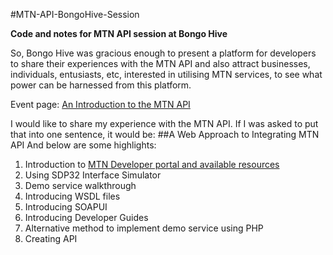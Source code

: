 #MTN-API-BongoHive-Session

**Code and notes for MTN API session at Bongo Hive**

So, Bongo Hive was gracious enough to present a platform for developers to share their experiences with the MTN API and also attract businesses, individuals, entusiasts, etc, interested in utilising MTN services, to see what power can be harnessed from this platform.

Event page: <a href="https://www.eventbrite.com/e/an-introduction-to-the-mtn-api-tickets-29271818798" title="An Introduction to the MTN API" target="_blank">An Introduction to the MTN API</a>

I would like to share my experience with the MTN API. If I was asked to put that into one sentence, it would be:
##A Web Approach to Integrating MTN API
And below are some highlights:
1.	Introduction to [MTN Developer portal and available resources](https://developer.mtn.com/community/portal/site.action?s=devsite&c=Home "MTN Developer portal and available resources")
2.	Using SDP32 Interface Simulator
3.	Demo service walkthrough
4.	Introducing WSDL files
5.	Introducing SOAPUI
6.	Introducing Developer Guides
7.	Alternative method to implement demo service using PHP
8.	Creating API
